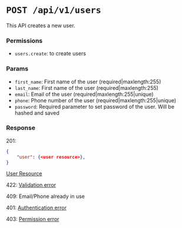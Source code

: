 # `POST /api/v1/users`
This API creates a new user.


### Permissions
- `users.create`: to create users

### Params

- `first_name`: First name of the user (required|maxlength:255)
- `last_name`: First name of the user (required|maxlength:255)
- `email`: Email of the user (required|maxlength:255|unique)
- `phone`: Phone number of the user (required|maxlength:255|unique)
- `password`: Required parameter to set password of the user. Will be hashed and saved

### Response

201:
```json
{
    "user": {<user resource>},
}
```

[User Resource](../resources/user.md)

422: [Validation error](../validation-errors.md)

409: Email/Phone already in use

401: [Authentication error](../authentication-errors.md)

403: [Permission error](../permission-errors.md)
